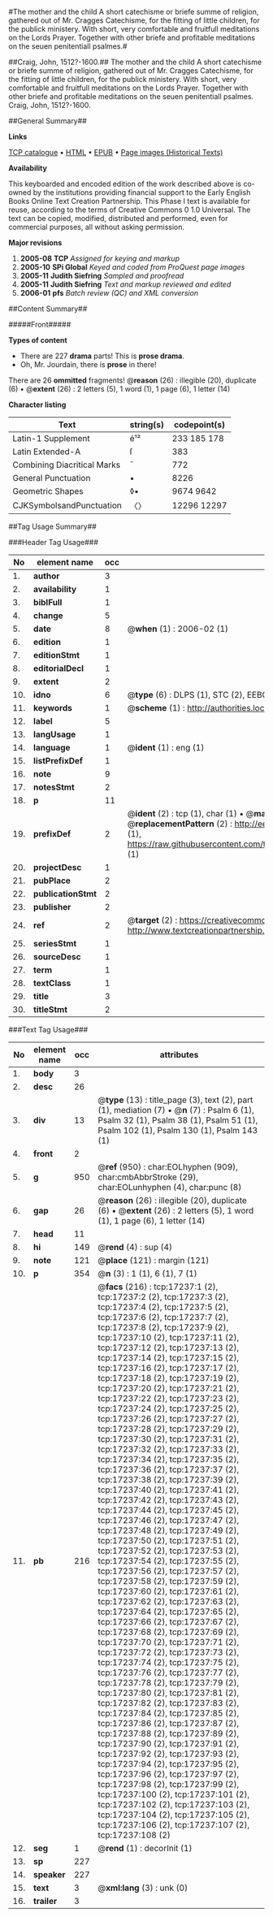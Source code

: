 #The mother and the child A short catechisme or briefe summe of religion, gathered out of Mr. Cragges Catechisme, for the fitting of little children, for the publick ministery. With short, very comfortable and fruitfull meditations on the Lords Prayer. Together with other briefe and profitable meditations on the seuen penitentiall psalmes.#

##Craig, John, 1512?-1600.##
The mother and the child A short catechisme or briefe summe of religion, gathered out of Mr. Cragges Catechisme, for the fitting of little children, for the publick ministery. With short, very comfortable and fruitfull meditations on the Lords Prayer. Together with other briefe and profitable meditations on the seuen penitentiall psalmes.
Craig, John, 1512?-1600.

##General Summary##

**Links**

[TCP catalogue](http://www.ota.ox.ac.uk/tcp/)  • 
[HTML](http://tei.it.ox.ac.uk/tcp/Texts-HTML/free/A19/A19531.html)  • 
[EPUB](http://tei.it.ox.ac.uk/tcp/Texts-EPUB/free/A19/A19531.epub) • 
[Page images (Historical Texts)](https://data.historicaltexts.jisc.ac.uk/view?pubId=eebo-99851941e&pageId=eebo-99851941e-17237-1)

**Availability**

This keyboarded and encoded edition of the
	       work described above is co-owned by the institutions
	       providing financial support to the Early English Books
	       Online Text Creation Partnership. This Phase I text is
	       available for reuse, according to the terms of Creative
	       Commons 0 1.0 Universal. The text can be copied,
	       modified, distributed and performed, even for
	       commercial purposes, all without asking permission.

**Major revisions**

1. __2005-08__ __TCP__ *Assigned for keying and markup*
1. __2005-10__ __SPi Global__ *Keyed and coded from ProQuest page images*
1. __2005-11__ __Judith Siefring__ *Sampled and proofread*
1. __2005-11__ __Judith Siefring__ *Text and markup reviewed and edited*
1. __2006-01__ __pfs__ *Batch review (QC) and XML conversion*

##Content Summary##

#####Front#####

**Types of content**

  * There are 227 **drama** parts! This is **prose drama**.
  * Oh, Mr. Jourdain, there is **prose** in there!

There are 26 **ommitted** fragments! 
 @__reason__ (26) : illegible (20), duplicate (6)  •  @__extent__ (26) : 2 letters (5), 1 word (1), 1 page (6), 1 letter (14)

**Character listing**


|Text|string(s)|codepoint(s)|
|---|---|---|
|Latin-1 Supplement|é¹²|233 185 178|
|Latin Extended-A|ſ|383|
|Combining             Diacritical Marks|̄|772|
|General Punctuation|•|8226|
|Geometric Shapes|◊▪|9674 9642|
|CJKSymbolsandPunctuation|〈〉|12296 12297|

##Tag Usage Summary##

###Header Tag Usage###

|No|element name|occ|attributes|
|---|---|---|---|
|1.|__author__|3||
|2.|__availability__|1||
|3.|__biblFull__|1||
|4.|__change__|5||
|5.|__date__|8| @__when__ (1) : 2006-02 (1)|
|6.|__edition__|1||
|7.|__editionStmt__|1||
|8.|__editorialDecl__|1||
|9.|__extent__|2||
|10.|__idno__|6| @__type__ (6) : DLPS (1), STC (2), EEBO-CITATION (1), PROQUEST (1), VID (1)|
|11.|__keywords__|1| @__scheme__ (1) : http://authorities.loc.gov/ (1)|
|12.|__label__|5||
|13.|__langUsage__|1||
|14.|__language__|1| @__ident__ (1) : eng (1)|
|15.|__listPrefixDef__|1||
|16.|__note__|9||
|17.|__notesStmt__|2||
|18.|__p__|11||
|19.|__prefixDef__|2| @__ident__ (2) : tcp (1), char (1)  •  @__matchPattern__ (2) : ([0-9\-]+):([0-9IVX]+) (1), (.+) (1)  •  @__replacementPattern__ (2) : http://eebo.chadwyck.com/downloadtiff?vid=$1&page=$2 (1), https://raw.githubusercontent.com/textcreationpartnership/Texts/master/tcpchars.xml#$1 (1)|
|20.|__projectDesc__|1||
|21.|__pubPlace__|2||
|22.|__publicationStmt__|2||
|23.|__publisher__|2||
|24.|__ref__|2| @__target__ (2) : https://creativecommons.org/publicdomain/zero/1.0/ (1), http://www.textcreationpartnership.org/docs/. (1)|
|25.|__seriesStmt__|1||
|26.|__sourceDesc__|1||
|27.|__term__|1||
|28.|__textClass__|1||
|29.|__title__|3||
|30.|__titleStmt__|2||


###Text Tag Usage###

|No|element name|occ|attributes|
|---|---|---|---|
|1.|__body__|3||
|2.|__desc__|26||
|3.|__div__|13| @__type__ (13) : title_page (3), text (2), part (1), mediation (7)  •  @__n__ (7) : Psalm 6 (1), Psalm 32 (1), Psalm 38 (1), Psalm 51 (1), Psalm 102 (1), Psalm 130 (1), Psalm 143 (1)|
|4.|__front__|2||
|5.|__g__|950| @__ref__ (950) : char:EOLhyphen (909), char:cmbAbbrStroke (29), char:EOLunhyphen (4), char:punc (8)|
|6.|__gap__|26| @__reason__ (26) : illegible (20), duplicate (6)  •  @__extent__ (26) : 2 letters (5), 1 word (1), 1 page (6), 1 letter (14)|
|7.|__head__|11||
|8.|__hi__|149| @__rend__ (4) : sup (4)|
|9.|__note__|121| @__place__ (121) : margin (121)|
|10.|__p__|354| @__n__ (3) : 1 (1), 6 (1), 7 (1)|
|11.|__pb__|216| @__facs__ (216) : tcp:17237:1 (2), tcp:17237:2 (2), tcp:17237:3 (2), tcp:17237:4 (2), tcp:17237:5 (2), tcp:17237:6 (2), tcp:17237:7 (2), tcp:17237:8 (2), tcp:17237:9 (2), tcp:17237:10 (2), tcp:17237:11 (2), tcp:17237:12 (2), tcp:17237:13 (2), tcp:17237:14 (2), tcp:17237:15 (2), tcp:17237:16 (2), tcp:17237:17 (2), tcp:17237:18 (2), tcp:17237:19 (2), tcp:17237:20 (2), tcp:17237:21 (2), tcp:17237:22 (2), tcp:17237:23 (2), tcp:17237:24 (2), tcp:17237:25 (2), tcp:17237:26 (2), tcp:17237:27 (2), tcp:17237:28 (2), tcp:17237:29 (2), tcp:17237:30 (2), tcp:17237:31 (2), tcp:17237:32 (2), tcp:17237:33 (2), tcp:17237:34 (2), tcp:17237:35 (2), tcp:17237:36 (2), tcp:17237:37 (2), tcp:17237:38 (2), tcp:17237:39 (2), tcp:17237:40 (2), tcp:17237:41 (2), tcp:17237:42 (2), tcp:17237:43 (2), tcp:17237:44 (2), tcp:17237:45 (2), tcp:17237:46 (2), tcp:17237:47 (2), tcp:17237:48 (2), tcp:17237:49 (2), tcp:17237:50 (2), tcp:17237:51 (2), tcp:17237:52 (2), tcp:17237:53 (2), tcp:17237:54 (2), tcp:17237:55 (2), tcp:17237:56 (2), tcp:17237:57 (2), tcp:17237:58 (2), tcp:17237:59 (2), tcp:17237:60 (2), tcp:17237:61 (2), tcp:17237:62 (2), tcp:17237:63 (2), tcp:17237:64 (2), tcp:17237:65 (2), tcp:17237:66 (2), tcp:17237:67 (2), tcp:17237:68 (2), tcp:17237:69 (2), tcp:17237:70 (2), tcp:17237:71 (2), tcp:17237:72 (2), tcp:17237:73 (2), tcp:17237:74 (2), tcp:17237:75 (2), tcp:17237:76 (2), tcp:17237:77 (2), tcp:17237:78 (2), tcp:17237:79 (2), tcp:17237:80 (2), tcp:17237:81 (2), tcp:17237:82 (2), tcp:17237:83 (2), tcp:17237:84 (2), tcp:17237:85 (2), tcp:17237:86 (2), tcp:17237:87 (2), tcp:17237:88 (2), tcp:17237:89 (2), tcp:17237:90 (2), tcp:17237:91 (2), tcp:17237:92 (2), tcp:17237:93 (2), tcp:17237:94 (2), tcp:17237:95 (2), tcp:17237:96 (2), tcp:17237:97 (2), tcp:17237:98 (2), tcp:17237:99 (2), tcp:17237:100 (2), tcp:17237:101 (2), tcp:17237:102 (2), tcp:17237:103 (2), tcp:17237:104 (2), tcp:17237:105 (2), tcp:17237:106 (2), tcp:17237:107 (2), tcp:17237:108 (2)|
|12.|__seg__|1| @__rend__ (1) : decorInit (1)|
|13.|__sp__|227||
|14.|__speaker__|227||
|15.|__text__|3| @__xml:lang__ (3) : unk (0)|
|16.|__trailer__|3||
